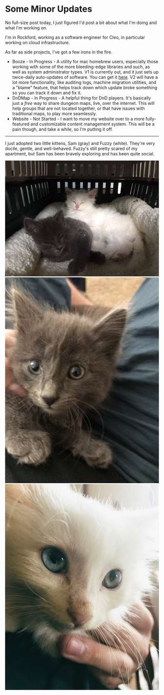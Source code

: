 # Some Minor Updates

No full-size post today, I just figured I'd post a bit about what I'm doing and
what I'm working on.

I'm in Rockford, working as a software engineer for Cleo, in particular working
on cloud infrastructure.

As far as side projects, I've got a few irons in the fire.

* Booze - In Progress - A utility for mac homebrew users, especially those working
with some of the more bleeding-edge libraries and such, as well as system
administrator types. V1 is currently out, and it just sets up twice-daily
auto-updates of software. You can get it
[here](https://github.com/sosheskaz/booze-homebrew-updater). V2 will have a lot
more functionality, like auditing logs, machine migration utilities, and a
"blame" feature, that helps track down which update broke something so you can
track it down and fix it.
* DnDMap - In Progress - A helpful thing for DnD players. It's basically just a *free* way to
share dungeon maps, live, over the internet. This will help groups that are not
located together, or that have issues with traditional maps, to play more
seamlessly.
* Website - Not Started - I want to move my website over to a more
fully-featured and customizable content management system. This will be a pain
though, and take a while, so I'm putting it off.

----

I just adopted two little kittens, Sam (gray) and Fuzzy (white). They're very
docile, gentle, and well-behaved. Fuzzy's still pretty scared of my apartment,
but Sam has been bravely exploring and has been quite social.

![](/files/images/posts/2017-07-10/samandfuzzy.jpg)
![](/files/images/posts/2017-07-10/sam.jpg)
![](/files/images/posts/2017-07-10/fuzzy.jpg)
